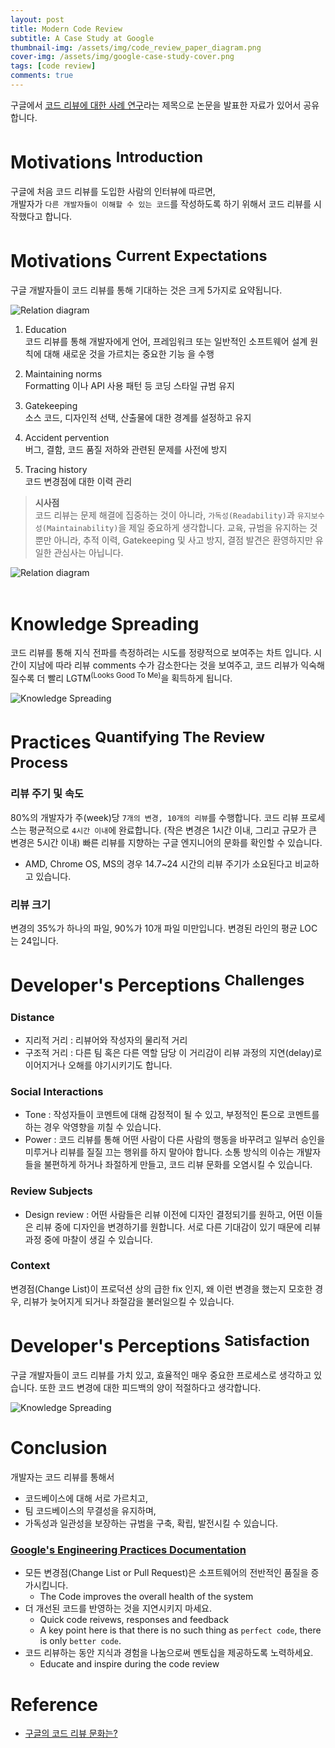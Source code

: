 ```yaml
---
layout: post
title: Modern Code Review
subtitle: A Case Study at Google
thumbnail-img: /assets/img/code_review_paper_diagram.png
cover-img: /assets/img/google-case-study-cover.png
tags: [code review]
comments: true
---
```


구글에서 [코드 리뷰에 대한 사례 연구](https://sback.it/publications/icse2018seip.pdf)라는 제목으로 논문을 발표한 자료가 있어서 공유합니다.

# Motivations <sup>Introduction</sup>
구글에 처음 코드 리뷰를 도입한 사람의 인터뷰에 따르면,  
개발자가 `다른 개발자들이 이해할 수 있는 코드`를 작성하도록 하기 위해서 코드 리뷰를 시작했다고 합니다.

# Motivations <sup>Current Expectations</sup>
구글 개발자들이 코드 리뷰를 통해 기대하는 것은 크게 5가지로 요약됩니다.

![Relation diagram](../assets/img/code_review_paper_diagram.png)

<!-- <blockquotes> -->

1. Education  
코드 리뷰를 통해 개발자에게 언어, 프레임워크 또는 일반적인 소프트웨어 설계 원칙에 대해 새로운 것을 가르치는 중요한 기능 을 수행

2. Maintaining norms  
Formatting 이나 API 사용 패턴 등 코딩 스타일 규범 유지

3. Gatekeeping  
소스 코드, 디자인적 선택, 산출물에 대한 경계를 설정하고 유지

4. Accident pervention  
버그, 결함, 코드 품질 저하와 관련된 문제를 사전에 방지

5. Tracing history  
코드 변경점에 대한 이력 관리

<!-- </blockquotes> -->
> **시사점**<br>
> 코드 리뷰는 문제 해결에 집중하는 것이 아니라, `가독성(Readability)`과 `유지보수성(Maintainability)`을 제일 중요하게 생각합니다.
> 교육, 규범을 유지하는 것 뿐만 아니라, 추적 이력, Gatekeeping 및 사고 방지, 결점 발견은 환영하지만 유일한 관심사는 아닙니다.

![Relation diagram](../assets/img/code_review_paper_5reasons.png)
<br>
<br>

# Knowledge Spreading
코드 리뷰를 통해 지식 전파를 측정하려는 시도를 정량적으로 보여주는 차트 입니다.
시간이 지남에 따라 리뷰 comments 수가 감소한다는 것을 보여주고, 코드 리뷰가 익숙해질수록 더 빨리 LGTM<sup>(Looks Good To Me)</sup>을 획득하게 됩니다.

![Knowledge Spreading](../assets/img/code_review_paper_knowledge_spreading.png)

# Practices <sup>Quantifying The Review Process</sup>
### 리뷰 주기 및 속도
80%의 개발자가 주(week)당 `7개의 변경, 10개의 리뷰`를 수행합니다.
코드 리뷰 프로세스는 평균적으로 `4시간 이내`에 완료합니다. (작은 변경은 1시간 이내, 그리고 규모가 큰 변경은 5시간 이내) 빠른 리뷰를 지향하는 구글 엔지니어의 문화를 확인할 수 있습니다.
- AMD, Chrome OS, MS의 경우 14.7~24 시간의 리뷰 주기가 소요된다고 비교하고 있습니다.

### 리뷰 크기
변경의 35%가 하나의 파일, 90%가 10개 파일 미만입니다.
변경된 라인의 평균 LOC는 24입니다.

# Developer's Perceptions <sup>Challenges</sup>
### Distance
* 지리적 거리 : 리뷰어와 작성자의 물리적 거리
* 구조적 거리 : 다른 팀 혹은 다른 역할 담당
이 거리감이 리뷰 과정의 지연(delay)로 이어지거나 오해를 야기시키기도 합니다.

### Social Interactions
* Tone : 작성자들이 코멘트에 대해 감정적이 될 수 있고, 부정적인 톤으로 코멘트를 하는 경우 악영향을 끼칠 수 있습니다.
* Power : 코드 리뷰를 통해 어떤 사람이 다른 사람의 행동을 바꾸려고 일부러 승인을 미루거나 리뷰를 질질 끄는 행위를 하지 말아야 합니다.
소통 방식의 이슈는 개발자들을 불편하게 하거나 좌절하게 만들고, 코드 리뷰 문화를 오염시킬 수 있습니다.

### Review Subjects
* Design review : 어떤 사람들은 리뷰 이전에 디자인 결정되기를 원하고, 어떤 이들은 리뷰 중에 디자인을 변경하기를 원합니다.
서로 다른 기대감이 있기 때문에 리뷰 과정 중에 마찰이 생길 수 있습니다.

### Context
변경점(Change List)이 프로덕션 상의 급한 fix 인지, 왜 이런 변경을 했는지 모호한 경우, 리뷰가 늦어지게 되거나 좌절감을 불러일으킬 수 있습니다.

# Developer's Perceptions <sup>Satisfaction</sup>
구글 개발자들이 코드 리뷰를 가치 있고, 효율적인 매우 중요한 프로세스로 생각하고 있습니다. 또한 코드 변경에 대한 피드백의 양이 적절하다고 생각합니다.

![Knowledge Spreading](../assets/img/code_review_paper_satisfaction.png)

# Conclusion
개발자는 코드 리뷰를 통해서 
* 코드베이스에 대해 서로 가르치고,
* 팀 코드베이스의 무결성을 유지하며, 
* 가독성과 일관성을 보장하는 규범을 구축, 확립, 발전시킬 수 있습니다.

### [Google's Engineering Practices Documentation](https://google.github.io/eng-practices/)
* 모든 변경점(Change List or Pull Request)은 소프트웨어의 전반적인 품질을 증가시킵니다.
    * The Code improves the overall health of the system
* 더 개선된 코드를 반영하는 것을 지연시키지 마세요.
    * Quick code reivews, responses and feedback
    * A key point here is that there is no such thing as `perfect code`, there is only `better code`.
* 코드 리뷰하는 동안 지식과 경험을 나눔으로써 멘토십을 제공하도록 노력하세요.
    * Educate and inspire during the code review

# Reference
<!-- 왜 상대경로는 안되고, URL 형식만 될까? 이유를 못찾아서 pass -->
* [구글의 코드 리뷰 문화는?](https://deity719.github.io/TIL/2023-03-10-code_review_at_google/)
